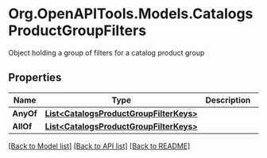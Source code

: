 # Org.OpenAPITools.Models.CatalogsProductGroupFilters
Object holding a group of filters for a catalog product group

## Properties

Name | Type | Description | Notes
------------ | ------------- | ------------- | -------------
**AnyOf** | [**List&lt;CatalogsProductGroupFilterKeys&gt;**](CatalogsProductGroupFilterKeys.md) |  | [optional] 
**AllOf** | [**List&lt;CatalogsProductGroupFilterKeys&gt;**](CatalogsProductGroupFilterKeys.md) |  | [optional] 

[[Back to Model list]](../README.md#documentation-for-models) [[Back to API list]](../README.md#documentation-for-api-endpoints) [[Back to README]](../README.md)

